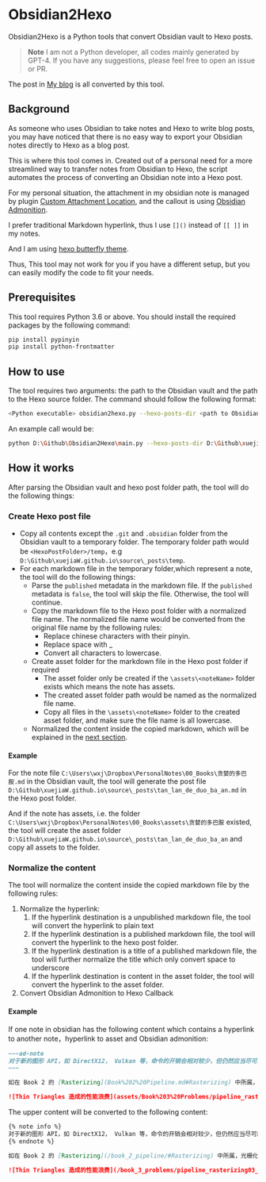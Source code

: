 # Obsidian2Hexo

Obsidian2Hexo is a Python tools that convert Obsidian vault to Hexo posts.

> **Note**
> I am not a Python developer, all codes mainly generated by GPT-4. If you have any suggestions, please feel free to open an issue or PR.

The post in [My blog](https://tuncle.blog/) is all converted by this tool.

## Background

As someone who uses Obsidian to take notes and Hexo to write blog posts, you may have noticed that there is no easy way to export your Obsidian notes directly to Hexo as a blog post.

This is where this tool comes in. Created out of a personal need for a more streamlined way to transfer notes from Obsidian to Hexo, the script automates the process of converting an Obsidian note into a Hexo post.

For my personal situation, the attachment in my obsidian note is managed by plugin [Custom Attachment Location](https://github.com/RainCat1998/obsidian-custom-attachment-location), and the callout is using [Obsidian Admonition](https://github.com/javalent/admonitions).

I prefer traditional Markdown hyperlink, thus I use `[]()` instead of `[[ ]]` in my notes.

And I am using [hexo butterfly theme](https://github.com/jerryc127/hexo-theme-butterfly).

Thus, This tool may not work for you if you have a different setup, but you can easily modify the code to fit your needs.

## Prerequisites

This tool requires Python 3.6 or above. You should install the required packages by the following command:

```bash
pip install pypinyin
pip install python-frontmatter
```

## How to use

The tool requires two arguments: the path to the Obsidian vault and the path to the Hexo source folder. The command should follow the following format:

```bash
<Python executable> obsidian2hexo.py --hexo-posts-dir <path to Obsidian vault> --obsidian-vault-dir <path to Hexo source folder>
```

An example call would be:

```bash
python D:\Github\Obsidian2Hexo\main.py --hexo-posts-dir D:\Github\xuejiaW.github.io\source\_posts --obsidian-vault-dir C:\Users\wxj\Dropbox\PersonalNotes
```

## How it works

After parsing the Obsidian vault and hexo post folder path, the tool will do the following things:

### Create Hexo post file

- Copy all contents except the `.git` and `.obsidian` folder from the Obsidian vault to a temporary folder. The temporary folder path would be `<HexoPostFolder>/temp`，e.g `D:\Github\xuejiaW.github.io\source\_posts\temp`.
- For each markdown file in the temporary folder,which represent a note, the tool will do the following things:
    - Parse the `published` metadata in the markdown file. If the `published` metadata is `false`, the tool will skip the file. Otherwise, the tool will continue.
    - Copy the markdown file to the Hexo post folder with a normalized file name. The normalized file name would be converted from the original file name by the following rules:
        - Replace chinese characters with their pinyin.
        - Replace space with _
        - Convert all characters to lowercase.
    - Create asset folder for the markdown file in the Hexo post folder if required
        - The asset folder only be created if the `\assets\<noteName>` folder exists which means the note has assets.
        - The created asset folder path would be named as the normalized file name.
        - Copy all files in the `\assets\<noteName>` folder to the created asset folder, and make sure the file name is all lowercase.
    - Normalized the content inside the copied markdown, which will be explained in the [next section](#normalize-the-content).

#### Example

For the note file `C:\Users\wxj\Dropbox\PersonalNotes\00_Books\贪婪的多巴胺.md` in the Obsidian vault, the tool will generate the post file `D:\Github\xuejiaW.github.io\source\_posts\tan_lan_de_duo_ba_an.md` in the Hexo post folder.

And if the note has assets, i.e. the folder `C:\Users\wxj\Dropbox\PersonalNotes\00_Books\assets\贪婪的多巴胺` existed, the tool will create the asset folder `D:\Github\xuejiaW.github.io\source\_posts\tan_lan_de_duo_ba_an` and copy all assets to the folder.

### Normalize the content

The tool will normalize the content inside the copied markdown file by the following rules:

1. Normalize the hyperlink:
    1. If the hyperlink destination is a unpublished markdown file, the tool will convert the hyperlink to plain text
    2. If the hyperlink destination is a published markdown file, the tool will convert the hyperlink to the hexo post folder.
    3. If the hyperlink destination is a title of a published markdown file, the tool will further normalize the title which only convert space to underscore
    4. If the hyperlink destination is content in the asset folder, the tool will convert the hyperlink to the asset folder.
2. Convert Obsidian Admonition to Hexo Callback

#### Example

If one note in obsidian has the following content which contains a hyperlink to another note，hyperlink to asset and Obsidian admonition:

```markdown
~~~ad-note
对于新的图形 API，如 DirectX12， Vulkan 等，命令的开销会相对较少，但仍然应当尽可能的减少命令的数量。
~~~

如在 Book 2 的 [Rasterizing](Book%202%20Pipeline.md#Rasterizing) 中所属，光栅化后的单位是 `pre-pixles` ，Warp 中的四个线程会被分给一个 `pre-pixels` 。对于一些没有真正覆盖三角形的 Pixels 而言，它们的颜色并无意义，因此虽然它们在 pre-pixels 中但并不会有线程去计算它们的颜色，这也就造成了 Warp 中线程的浪费。这种性能浪费会比较常见的出现在狭长的三角形中，如下示意图所示：

![Thin Triangles 造成的性能浪费](assets/Book%203%20Problems/pipeline_rasterizing03_.gif)
```

The upper content will be converted to the following content:

```markdown
{% note info %}
对于新的图形 API，如 DirectX12， Vulkan 等，命令的开销会相对较少，但仍然应当尽可能的减少命令的数量。
{% endnote %}

如在 Book 2 的 [Rasterizing](/book_2_pipeline/#Rasterizing) 中所属，光栅化后的单位是 `pre-pixles` ，Warp 中的四个线程会被分给一个 `pre-pixels` 。对于一些没有真正覆盖三角形的 Pixels 而言，它们的颜色并无意义，因此虽然它们在 pre-pixels 中但并不会有线程去计算它们的颜色，这也就造成了 Warp 中线程的浪费。这种性能浪费会比较常见的出现在狭长的三角形中，如下示意图所示：

![Thin Triangles 造成的性能浪费](/book_3_problems/pipeline_rasterizing03_.gif)
```